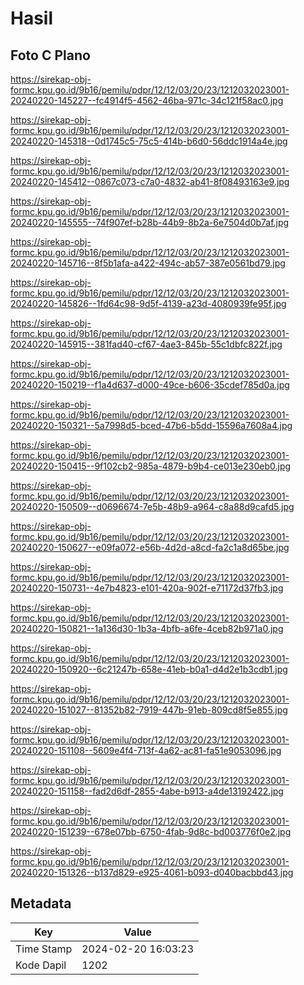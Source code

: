 # Hasil

## Foto C Plano

https://sirekap-obj-formc.kpu.go.id/9b16/pemilu/pdpr/12/12/03/20/23/1212032023001-20240220-145227--fc4914f5-4562-46ba-971c-34c121f58ac0.jpg

https://sirekap-obj-formc.kpu.go.id/9b16/pemilu/pdpr/12/12/03/20/23/1212032023001-20240220-145318--0d1745c5-75c5-414b-b6d0-56ddc1914a4e.jpg

https://sirekap-obj-formc.kpu.go.id/9b16/pemilu/pdpr/12/12/03/20/23/1212032023001-20240220-145412--0867c073-c7a0-4832-ab41-8f08493163e9.jpg

https://sirekap-obj-formc.kpu.go.id/9b16/pemilu/pdpr/12/12/03/20/23/1212032023001-20240220-145555--74f907ef-b28b-44b9-8b2a-6e7504d0b7af.jpg

https://sirekap-obj-formc.kpu.go.id/9b16/pemilu/pdpr/12/12/03/20/23/1212032023001-20240220-145716--8f5b1afa-a422-494c-ab57-387e0561bd79.jpg

https://sirekap-obj-formc.kpu.go.id/9b16/pemilu/pdpr/12/12/03/20/23/1212032023001-20240220-145826--1fd64c98-9d5f-4139-a23d-4080939fe95f.jpg

https://sirekap-obj-formc.kpu.go.id/9b16/pemilu/pdpr/12/12/03/20/23/1212032023001-20240220-145915--381fad40-cf67-4ae3-845b-55c1dbfc822f.jpg

https://sirekap-obj-formc.kpu.go.id/9b16/pemilu/pdpr/12/12/03/20/23/1212032023001-20240220-150219--f1a4d637-d000-49ce-b606-35cdef785d0a.jpg

https://sirekap-obj-formc.kpu.go.id/9b16/pemilu/pdpr/12/12/03/20/23/1212032023001-20240220-150321--5a7998d5-bced-47b6-b5dd-15596a7608a4.jpg

https://sirekap-obj-formc.kpu.go.id/9b16/pemilu/pdpr/12/12/03/20/23/1212032023001-20240220-150415--9f102cb2-985a-4879-b9b4-ce013e230eb0.jpg

https://sirekap-obj-formc.kpu.go.id/9b16/pemilu/pdpr/12/12/03/20/23/1212032023001-20240220-150509--d0696674-7e5b-48b9-a964-c8a88d9cafd5.jpg

https://sirekap-obj-formc.kpu.go.id/9b16/pemilu/pdpr/12/12/03/20/23/1212032023001-20240220-150627--e09fa072-e56b-4d2d-a8cd-fa2c1a8d65be.jpg

https://sirekap-obj-formc.kpu.go.id/9b16/pemilu/pdpr/12/12/03/20/23/1212032023001-20240220-150731--4e7b4823-e101-420a-902f-e71172d37fb3.jpg

https://sirekap-obj-formc.kpu.go.id/9b16/pemilu/pdpr/12/12/03/20/23/1212032023001-20240220-150821--1a136d30-1b3a-4bfb-a6fe-4ceb82b971a0.jpg

https://sirekap-obj-formc.kpu.go.id/9b16/pemilu/pdpr/12/12/03/20/23/1212032023001-20240220-150920--6c21247b-658e-41eb-b0a1-d4d2e1b3cdb1.jpg

https://sirekap-obj-formc.kpu.go.id/9b16/pemilu/pdpr/12/12/03/20/23/1212032023001-20240220-151027--81352b82-7919-447b-91eb-809cd8f5e855.jpg

https://sirekap-obj-formc.kpu.go.id/9b16/pemilu/pdpr/12/12/03/20/23/1212032023001-20240220-151108--5609e4f4-713f-4a62-ac81-fa51e9053096.jpg

https://sirekap-obj-formc.kpu.go.id/9b16/pemilu/pdpr/12/12/03/20/23/1212032023001-20240220-151158--fad2d6df-2855-4abe-b913-a4de13192422.jpg

https://sirekap-obj-formc.kpu.go.id/9b16/pemilu/pdpr/12/12/03/20/23/1212032023001-20240220-151239--678e07bb-6750-4fab-9d8c-bd003776f0e2.jpg

https://sirekap-obj-formc.kpu.go.id/9b16/pemilu/pdpr/12/12/03/20/23/1212032023001-20240220-151326--b137d829-e925-4061-b093-d040bacbbd43.jpg


## Metadata

| Key        | Value               |
| ---------- | ------------------- |
| Time Stamp | 2024-02-20 16:03:23 |
| Kode Dapil | 1202                |



